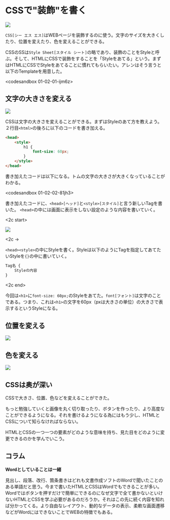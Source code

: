 # CSSで"装飾"を書く

![][image-1]

`CSS[シー エス エス]`はWEBページを装飾するのに使う。文字のサイズを大きくしたり、位置を変えたり、色を変えることができる。

CSSのSSは`Style Sheet[スタイル シート]`の略であり、装飾のことをStyleと呼ぶ。そして、HTMLにCSSで装飾をすることを「Styleをあてる」という。まずはHTMLにCSSでStyleをあてることに慣れてもらいたい。アレンはそう言うと以下のTemplateを用意した。

<codesandbox 01-02-01-ijm6z>

## 文字の大きさを変える

![][image-2]

CSSは文字の大きさを変えることができる。まずはStyleのあて方を教えよう。２行目`<html>`の後ろに以下のコードを書き加える。

```html
<head>
	<style>
		h1 {
			font-size: 60px;
		}
	</style>
</head>
```

書き加えたコードは以下になる。トムの文字の大きさが大きくなっていることがわかる。

<codesandbox 01-02-02-81jh3>

書き加えたコードに、`<head>[ヘッド]`と`<style>[スタイル]`と言う新しいTagを書いた。
`<head>`の中には画面に表示をしない設定のような内容を書いていく。

<2c start>

![][image-3]

<2c ->

`<head><style>`の中にStyleを書く。Styleは以下のようにTagを指定してあてたいStyleを`{}`の中に書いていく。
```html
Tag名 {
	Styleの内容
}
```

<2c end>

今回は`<h1>`に`font-size: 60px;`のStyleをあてた。`font[フォント]`は文字のことである。つまり、これは`<h1>`の文字を60px（pxは大きさの単位）の大きさで表示するというStyleになる。

## 位置を変える

![][image-4]



## 色を変える

![][image-5]


## CSSは奥が深い

CSSで大きさ、位置、色などを変えることができた。

もっと勉強していくと画像を丸く切り取ったり、ボタンを作ったり、より高度なことができるようになる。それを書けるようになる為にはもう少し、HTMLとCSSについて知らなければならない。

HTMLとCSSの一つ一つの要素がどのような意味を持ち、見た目をどのように変更できるのかを学んでいこう。

## コラム

**Wordとしていることは一緒**

見出し、段落、改行、箇条書きはどれも文書作成ソフトのWordで聞いたことのある単語だと思う。今まで書いたHTMLとCSSはWordでもできることが多い。Wordではボタンを押すだけで簡単にできるのになぜ文字で全て書かないといけないHTMLとCSSを学ぶ必要があるのだろうか。それはこの先に続く内容を知れば分かってくる。より自由なレイアウト、動的なデータの表示、柔軟な画面遷移などがWordにはできないことでWEBの特徴でもある。

[image-1]:	https://github.com/kazukitash/static-website-course/raw/master/images/02-css.png
[image-2]:	https://github.com/kazukitash/static-website-course/raw/master/images/02-big-font.png
[image-3]:	https://github.com/kazukitash/static-website-course/raw/master/images/02-style-rule.png
[image-4]:	https://github.com/kazukitash/static-website-course/raw/master/images/02-any-place.png
[image-5]:	https://github.com/kazukitash/static-website-course/raw/master/images/02-many-color.png